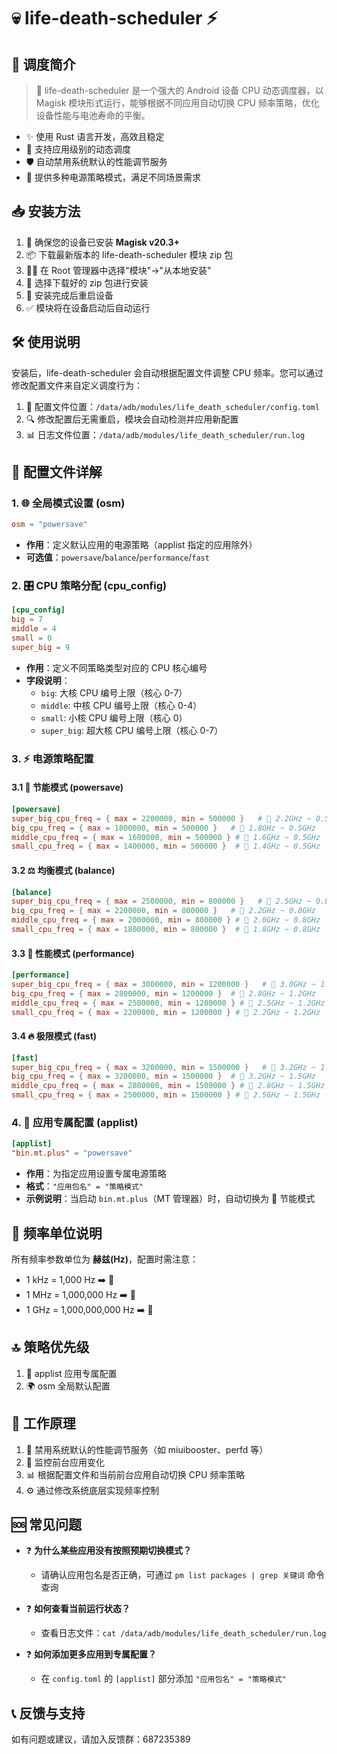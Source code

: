 # 💀 life-death-scheduler ⚡

## 📘 调度简介

> 🔧 life-death-scheduler 是一个强大的 Android 设备 CPU 动态调度器，以 Magisk 模块形式运行，能够根据不同应用自动切换 CPU 频率策略，优化设备性能与电池寿命的平衡。

- ✨ 使用 Rust 语言开发，高效且稳定
- 🔄 支持应用级别的动态调度
- 🛡️ 自动禁用系统默认的性能调节服务
- 🔋 提供多种电源策略模式，满足不同场景需求

## 📥 安装方法

1.  📱 确保您的设备已安装 **Magisk v20.3+**
2.  📦 下载最新版本的 life-death-scheduler 模块 zip 包
3.  🧙‍♂️ 在 Root 管理器中选择"模块"→"从本地安装"
4.  📂 选择下载好的 zip 包进行安装
5.  🔄 安装完成后重启设备
6.  ✅ 模块将在设备启动后自动运行

## 🛠️ 使用说明

安装后，life-death-scheduler 会自动根据配置文件调整 CPU 频率。您可以通过修改配置文件来自定义调度行为：

1.  📝 配置文件位置：`/data/adb/modules/life_death_scheduler/config.toml`
2.  🔍 修改配置后无需重启，模块会自动检测并应用新配置
3.  📊 日志文件位置：`/data/adb/modules/life_death_scheduler/run.log`

## 📂 配置文件详解

### 1. 🌐 全局模式设置 (osm)

```toml
osm = "powersave"
```

- **作用**：定义默认应用的电源策略（applist 指定的应用除外）
- **可选值**：`powersave`/`balance`/`performance`/`fast`

### 2. 🎛️ CPU 策略分配 (cpu_config)

```toml
[cpu_config]
big = 7
middle = 4
small = 0
super_big = 9
```

- **作用**：定义不同策略类型对应的 CPU 核心编号
- **字段说明**：
  - `big`: 大核 CPU 编号上限（核心 0-7）
  - `middle`: 中核 CPU 编号上限（核心 0-4）
  - `small`: 小核 CPU 编号上限（核心 0）
  - `super_big`: 超大核 CPU 编号上限（核心 0-7）

### 3. ⚡ 电源策略配置

#### 3.1 🌱 节能模式 (powersave)

```toml
[powersave]
super_big_cpu_freq = { max = 2200000, min = 500000 }   # 🐢 2.2GHz ~ 0.5GHz
big_cpu_freq = { max = 1800000, min = 500000 }   # 🐢 1.8GHz ~ 0.5GHz
middle_cpu_freq = { max = 1600000, min = 500000 } # 🐢 1.6GHz ~ 0.5GHz
small_cpu_freq = { max = 1400000, min = 500000 }  # 🐢 1.4GHz ~ 0.5GHz
```

#### 3.2 ⚖️ 均衡模式 (balance)

```toml
[balance]
super_big_cpu_freq = { max = 2500000, min = 800000 }   # 🚶 2.5GHz ~ 0.8GHz
big_cpu_freq = { max = 2200000, min = 800000 }   # 🚶 2.2GHz ~ 0.8GHz
middle_cpu_freq = { max = 2000000, min = 800000 } # 🚶 2.0GHz ~ 0.8GHz
small_cpu_freq = { max = 1800000, min = 800000 }  # 🚶 1.8GHz ~ 0.8GHz
```

#### 3.3 🚀 性能模式 (performance)

```toml
[performance]
super_big_cpu_freq = { max = 3000000, min = 1200000 }   # 💨 3.0GHz ~ 1.2GHz
big_cpu_freq = { max = 2800000, min = 1200000 }  # 💨 2.8GHz ~ 1.2GHz
middle_cpu_freq = { max = 2500000, min = 1200000 } # 💨 2.5GHz ~ 1.2GHz
small_cpu_freq = { max = 2200000, min = 1200000 } # 💨 2.2GHz ~ 1.2GHz
```

#### 3.4 🔥 极限模式 (fast)

```toml
[fast]
super_big_cpu_freq = { max = 3200000, min = 1500000 }   # 🚒 3.2GHz ~ 1.5GHz
big_cpu_freq = { max = 3200000, min = 1500000 }  # 🚒 3.2GHz ~ 1.5GHz
middle_cpu_freq = { max = 2800000, min = 1500000 } # 🚒 2.8GHz ~ 1.5GHz
small_cpu_freq = { max = 2500000, min = 1500000 } # 🚒 2.5GHz ~ 1.5GHz
```

### 4. 📱 应用专属配置 (applist)

```toml
[applist]
"bin.mt.plus" = "powersave"
```

- **作用**：为指定应用设置专属电源策略
- **格式**：`"应用包名" = "策略模式"`
- **示例说明**：当启动 `bin.mt.plus`（MT 管理器）时，自动切换为 🌱 节能模式

## 📏 频率单位说明

所有频率参数单位为 **赫兹(Hz)**，配置时需注意：

- 1 kHz = 1,000 Hz ➡️ 🐜
- 1 MHz = 1,000,000 Hz ➡️ 🐇
- 1 GHz = 1,000,000,000 Hz ➡️ 🐆

## 🔝 策略优先级

1. 📌 applist 应用专属配置
2. 🌍 osm 全局默认配置

## 🔄 工作原理

1.  🚫 禁用系统默认的性能调节服务（如 miuibooster、perfd 等）
2.  👀 监控前台应用变化
3.  📊 根据配置文件和当前前台应用自动切换 CPU 频率策略
4.  ⚙️ 通过修改系统底层实现频率控制

## 🆘 常见问题

- ❓ **为什么某些应用没有按照预期切换模式？**

  - 请确认应用包名是否正确，可通过 `pm list packages | grep 关键词` 命令查询

- ❓ **如何查看当前运行状态？**

  - 查看日志文件：`cat /data/adb/modules/life_death_scheduler/run.log`

- ❓ **如何添加更多应用到专属配置？**
  - 在 `config.toml` 的 `[applist]` 部分添加 `"应用包名" = "策略模式"`

## 📞 反馈与支持

如有问题或建议，请加入反馈群：687235389
